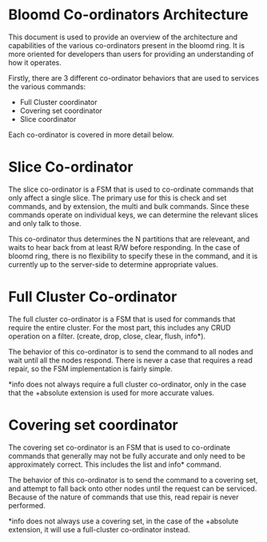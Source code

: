 Bloomd Co-ordinators Architecture
===================================

This document is used to provide an overview of the architecture
and capabilities of the various co-ordinators present in the bloomd ring.
It is more oriented for developers than users for providing an understanding
of how it operates.

Firstly, there are 3 different co-ordinator behaviors that are used to
services the various commands:
* Full Cluster coordinator
* Covering set coordinator
* Slice coordinator

Each co-ordinator is covered in more detail below.

Slice Co-ordinator
===================

The slice co-ordinator is a FSM that is used to co-ordinate commands
that only affect a single slice. The primary use for this is check and set
commands, and by extension, the multi and bulk commands. Since these commands
operate on individual keys, we can determine the relevant slices and only
talk to those.

This co-ordinator thus determines the N partitions that are releveant,
and waits to hear back from at least R/W before responding. In the case
of bloomd ring, there is no flexibility to specify these in the command,
and it is currently up to the server-side to determine appropriate values.

Full Cluster Co-ordinator
==========================

The full cluster co-ordinator is a FSM that is used for commands that
require the entire cluster. For the most part, this includes any CRUD
operation on a filter. (create, drop, close, clear, flush, info*).

The behavior of this co-ordinator is to send the command to all nodes
and wait until all the nodes respond. There is never a case that requires
a read repair, so the FSM implementation is fairly simple.

*info does not always require a full cluster co-ordinator, only in the case
that the +absolute extension is used for more accurate values.

Covering set coordinator
========================

The covering set co-ordinator is an FSM that is used to co-ordinate
commands that generally may not be fully accurate and only need to
be approximately correct. This includes the list and info* command.

The behavior of this co-ordinator is to send the command to a covering
set, and attempt to fall back onto other nodes until the request can
be serviced. Because of the nature of commands that use this, read
repair is never performed.

*info does not always use a covering set, in the case of the +absolute
extension, it will use a full-cluster co-ordinator instead.

